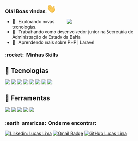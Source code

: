<h3> Olá! Boas vindas.<img src="https://raw.githubusercontent.com/ABSphreak/ABSphreak/master/gifs/Hi.gif" width="30px"></h3>
<img align='right' src='https://i.pinimg.com/originals/d7/c4/7e/d7c47e2b96ae14c8ae132d3236b93e70.gif' width='300"'>

- 🤔 &nbsp; Explorando novas tecnologias.
- 💼 &nbsp; Trabalhando como desenvolvedor junior na Secretária de Administração do Estado da Bahia
- 🌱 &nbsp; Aprendendo mais sobre PHP | Laravel

<h3> :rocket: &nbsp;Minhas Skills </h3> 



## 🔧 Tecnologias
![](https://img.shields.io/badge/Laravel-FF2D20?style=for-the-badge&logo=laravel&logoColor=white)
![](https://img.shields.io/badge/PHP-777BB4?style=for-the-badge&logo=php&logoColor=white)
![](https://img.shields.io/badge/JavaScript-F7DF1E?style=for-the-badge&logo=javascript&logoColor=black)
![](https://img.shields.io/badge/HTML5-E34F26?style=for-the-badge&logo=html5&logoColor=white)
![](https://img.shields.io/badge/CSS3-1572B6?style=for-the-badge&logo=css3&logoColor=white)
![](https://img.shields.io/badge/Bootstrap-563D7C?style=for-the-badge&logo=bootstrap&logoColor=white)
![](https://img.shields.io/badge/MySQL-00000F?style=for-the-badge&logo=mysql&logoColor=white)
![](https://img.shields.io/badge/PostgreSQL-316192?style=for-the-badge&logo=postgresql&logoColor=white)
## 🔧 Ferramentas
![](https://img.shields.io/badge/Visual_Studio_Code-0078D4?style=for-the-badge&logo=visual%20studio%20code&logoColor=white)
![](https://img.shields.io/badge/Docker-2CA5E0?style=for-the-badge&logo=docker&logoColor=white)
![](https://img.shields.io/badge/Git-F05032?style=for-the-badge&logo=git&logoColor=white)
![](https://img.shields.io/badge/Ubuntu-E95420?style=for-the-badge&logo=ubuntu&logoColor=white)
![](https://img.shields.io/badge/Windows-0078D6?style=for-the-badge&logo=windows&logoColor=white)


<h3> :earth_americas: &nbsp;Onde me encontrar: </h3> 

[![Linkedin: Lucas Lima](https://img.shields.io/badge/-Lucas-blue?style=flat-square&logo=Linkedin&logoColor=white&link=LINK-DO-SEU-LINKEDIN)](https://www.linkedin.com/in/lucas-l-8b694a164/)
[![Gmail Badge](https://img.shields.io/badge/-limalukas63@gmail.com-006bed?style=flat-square&logo=Gmail&logoColor=white&link=mailto:limalukas63@gmail.com)](mailto:limalukas63@gmail.com)
[![GitHub Lucas Lima](https://img.shields.io/github/followers/lulcas174?label=follow&style=social)](https://github.com/lulcas174)
